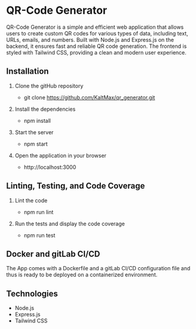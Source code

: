 # QR-Code Generator

QR-Code Generator is a simple and efficient web application that allows users to create custom QR codes for various types of data, including text, URLs, emails, and numbers. Built with Node.js and Express.js on the backend, it ensures fast and reliable QR code generation. The frontend is styled with Tailwind CSS, providing a clean and modern user experience.

## Installation

1. Clone the gitHub repository
    - git clone https://github.com/KaltMax/qr_generator.git

2. Install the dependencies
    - npm install

3. Start the server
    - npm start

4. Open the application in your browser
    - http://localhost:3000

## Linting, Testing, and Code Coverage

1. Lint the code
    - npm run lint

2. Run the tests and display the code coverage
    - npm run test

## Docker and gitLab CI/CD

The App comes with a Dockerfile and a gitLab CI/CD configuration file and thus is ready to be deployed on a containerized environment.

## Technologies

- Node.js
- Express.js
- Tailwind CSS

